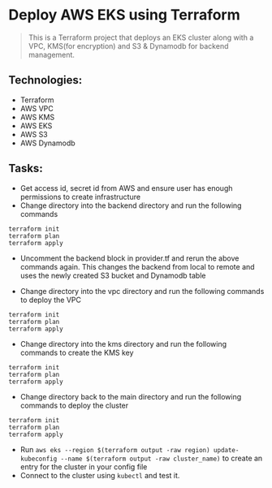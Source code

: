 # Deploy AWS EKS using Terraform

>This is a Terraform project that deploys an EKS cluster along with a VPC, KMS(for encryption) and S3 & Dynamodb for backend management.

## Technologies:
- Terraform
- AWS VPC
- AWS KMS
- AWS EKS
- AWS S3
- AWS Dynamodb


## Tasks:

- Get access id, secret id from AWS and ensure user has enough permissions to create infrastructure
- Change directory into the backend directory and run the following commands
```
terraform init
terraform plan
terraform apply
```
- Uncomment the backend block in provider.tf and rerun the above commands again. This changes the backend from local to remote and uses the newly created S3 bucket and Dynamodb table

- Change directory into the vpc directory and run the following commands to deploy the VPC
```
terraform init
terraform plan
terraform apply
```

- Change directory into the kms directory and run the following commands to create the KMS key
```
terraform init
terraform plan
terraform apply
```

- Change directory back to the main directory and run the following commands to deploy the cluster
```
terraform init
terraform plan
terraform apply
```

- Run `aws eks --region $(terraform output -raw region) update-kubeconfig --name $(terraform output -raw cluster_name)` to create an entry for the cluster in your config file
- Connect to the cluster using `kubectl` and test it.
